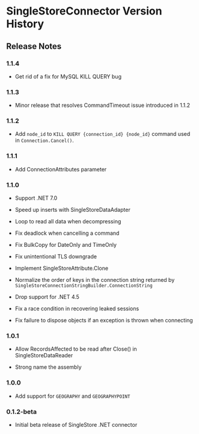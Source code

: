 # SingleStoreConnector Version History

## Release Notes

### 1.1.4

* Get rid of a fix for MySQL KILL QUERY bug

### 1.1.3

* Minor release that resolves CommandTimeout issue introduced in 1.1.2

### 1.1.2

* Add `node_id` to `KILL QUERY {connection_id} {node_id}` command used in `Connection.Cancel()`.

### 1.1.1

* Add ConnectionAttributes parameter

### 1.1.0

* Support .NET 7.0

* Speed up inserts with SingleStoreDataAdapter

* Loop to read all data when decompressing

* Fix deadlock when cancelling a command

* Fix BulkCopy for DateOnly and TimeOnly

* Fix unintentional TLS downgrade

* Implement SingleStoreAttribute.Clone

* Normalize the order of keys in the connection string returned by `SingleStoreConnectionStringBuilder.ConnectionString`

* Drop support for .NET 4.5

* Fix a race condition in recovering leaked sessions

* Fix failure to dispose objects if an exception is thrown when connecting

### 1.0.1

* Allow RecordsAffected to be read after Close() in SingleStoreDataReader

* Strong name the assembly

### 1.0.0

* Add support for `GEOGRAPHY` and `GEOGRAPHYPOINT`

### 0.1.2-beta

* Initial beta release of SingleStore .NET connector
